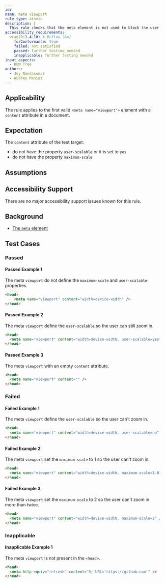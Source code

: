 ```yaml
---
id: 
name: meta viewport
rule_type: atomic
description: |
  This rule checks that the meta element is not used to block the user agent ability to zoom 
accessibility_requirements:
  wcag20:1.4.10: # Reflow (AA)
    forConformance: true
    failed: not satisfied
    passed: further testing needed
    inapplicable: further testing needed
input_aspects:
  - DOM Tree
authors:
  - Jey Nandakumar
  - Audrey Maniez
---
```


## Applicability

The rule applies to the first valid `<meta name="viewport">` element with a `content` attribute in a document.

## Expectation

The `content` attribute of the test target: 
- do not have the property `user-scalable` or it is set to `yes`
- do not have the property `maximum-scale` 

## Assumptions

## Accessibility Support

There are no major accessibility support issues known for this rule.

## Background

- [The `meta` element](https://www.w3.org/TR/html52/document-metadata.html#the-meta-element)

## Test Cases

### Passed

#### Passed Example 1

The meta `viewport` do not define the `maximum-scale` and `user-scalable` properties.

````html
<head>
	<meta name="viewport" content="width=device-width" />
</head>
````

#### Passed Example 2

The meta `viewport` define the `user-scalable` so the user can still zoom in.

````html
<head>
  <meta name="viewport" content="width=device-width, user-scalable=yes" />
</head>
````

#### Passed Example 3

The meta `viewport` with an empty `content` attribute.

````html
<head>
  <meta name="viewport" content="" />
</head>
````

### Failed

#### Failed Example 1

The meta `viewport` define the `user-scalable` so the user can't zoom in.

````html
<head>
  <meta name="viewport" content="width=device-width, user-scalable=no" />
</head>
````

#### Failed Example 2

The meta `viewport` set the `maximum-scale` to 1 so the user can't zoom in.

````html
<head>
  <meta name="viewport" content="width=device-width, maximum-scale=1.0" />
</head>
````

#### Failed Example 3

The meta `viewport` set the `maximum-scale` to 2 so the user can't zoom in more than twice.

````html
<head>
  <meta name="viewport" content="width=device-width, maximum-scale=2" />
</head>
````

### Inapplicable

#### Inapplicable Example 1

The meta `viewport` is not present in the `<head>`.

````html
<head>
  <meta http-equiv="refresh" content="0; URL='https://github.com'" />
</head>
````